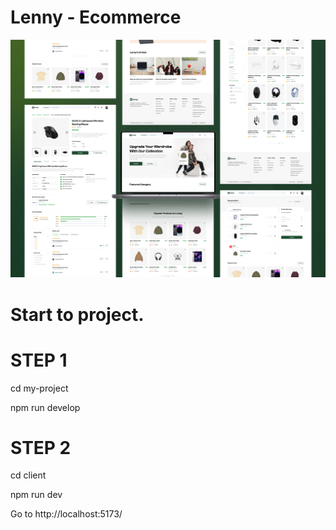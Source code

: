 # Lenny - Ecommerce

<img src="https://github.com/ElcanBadalovs/Lenny/blob/main/Lenny.png?raw=true"></img>

# Start to project.

# STEP 1

<p>cd my-project</p>
<p>npm run develop</p>

# STEP 2

<p>cd client</p>
<p>npm run dev</p>
<p>Go to http://localhost:5173/</p>
